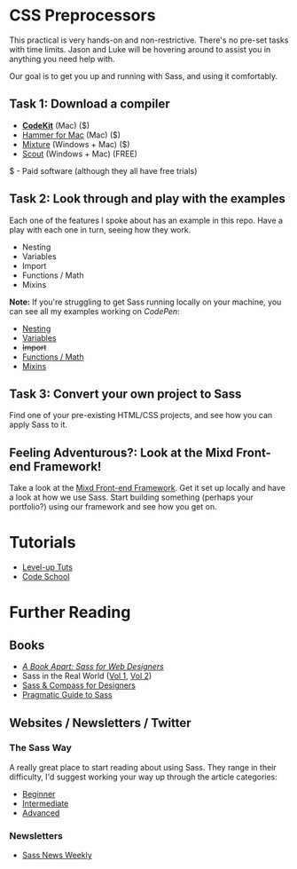 CSS Preprocessors
====

This practical is very hands-on and non-restrictive. There's no pre-set tasks with time limits. Jason and Luke will be hovering around to assist you in anything you need help with.

Our goal is to get you up and running with Sass, and using it comfortably.

## Task 1: Download a compiler

* __[CodeKit](https://incident57.com/codekit/)__ (Mac) ($)
* [Hammer for Mac](http://hammerformac.com/) (Mac) ($)
* [Mixture](http://mixture.io/) (Windows + Mac) ($)
* [Scout](http://mhs.github.io/scout-app/) (Windows + Mac) (FREE)

$ - Paid software (although they all have free trials)

## Task 2: Look through and play with the examples

Each one of the features I spoke about has an example in this repo. Have a play with each one in turn, seeing how they work.

* Nesting
* Variables
* Import
* Functions / Math
* Mixins

**Note:** If you're struggling to get Sass running locally on your machine, you can see all my examples working on *CodePen*:

* [Nesting](http://codepen.io/thecodezombie/pen/dzIDo)
* [Variables](http://codepen.io/thecodezombie/pen/KcCui)
* ~~Import~~
* [Functions / Math](http://codepen.io/thecodezombie/pen/FBHCG)
* [Mixins](http://codepen.io/thecodezombie/pen/bInsH)

## Task 3: Convert your own project to Sass

Find one of your pre-existing HTML/CSS projects, and see how you can apply Sass to it.

## Feeling Adventurous?: Look at the Mixd Front-end Framework!

Take a look at the [Mixd Front-end Framework](https://github.com/Mixd/Mixd-CSS-Framework). Get it set up locally and have a look at how we use Sass. Start building something (perhaps your portfolio?) using our framework and see how you get on.

# Tutorials

* [Level-up Tuts](http://leveluptuts.com/tutorials/sass-tutorials)
* [Code School](https://www.codeschool.com/courses/assembling-sass)

# Further Reading

## Books

* _[A Book Apart: Sass for Web Designers](http://www.abookapart.com/products/sass-for-web-designers)_
* Sass in the Real World ([Vol 1](http://anotheruiguy.gitbooks.io/sassintherealworld_book-i/), [Vol 2](http://anotheruiguy.gitbooks.io/sass-in-the-real-world-book-2-of-4/))
* [Sass & Compass for Designers](http://sassandcompass.com/)
* [Pragmatic Guide to Sass](https://pragprog.com/book/pg_sass/pragmatic-guide-to-sass)

## Websites / Newsletters / Twitter

### The Sass Way

A really great place to start reading about using Sass. They range in their difficulty, I'd suggest working your way up through the article categories:

* [Beginner](http://thesassway.com/beginner)
* [Intermediate](http://thesassway.com/intermediate)
* [Advanced](http://thesassway.com/advanced)

### Newsletters

* [Sass News Weekly](http://sassnews.com)

